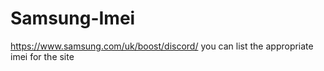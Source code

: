 # Samsung-Imei
https://www.samsung.com/uk/boost/discord/ you can list the appropriate imei for the site
